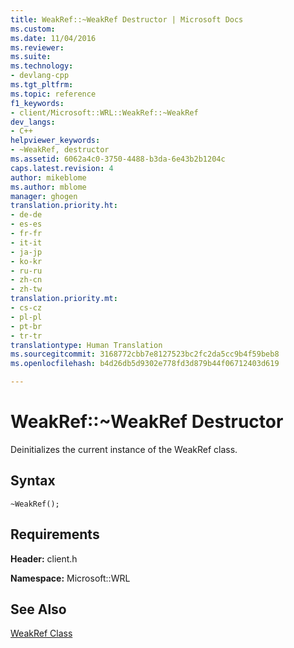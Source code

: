 ```yaml
---
title: WeakRef::~WeakRef Destructor | Microsoft Docs
ms.custom: 
ms.date: 11/04/2016
ms.reviewer: 
ms.suite: 
ms.technology:
- devlang-cpp
ms.tgt_pltfrm: 
ms.topic: reference
f1_keywords:
- client/Microsoft::WRL::WeakRef::~WeakRef
dev_langs:
- C++
helpviewer_keywords:
- ~WeakRef, destructor
ms.assetid: 6062a4c0-3750-4488-b3da-6e43b2b1204c
caps.latest.revision: 4
author: mikeblome
ms.author: mblome
manager: ghogen
translation.priority.ht:
- de-de
- es-es
- fr-fr
- it-it
- ja-jp
- ko-kr
- ru-ru
- zh-cn
- zh-tw
translation.priority.mt:
- cs-cz
- pl-pl
- pt-br
- tr-tr
translationtype: Human Translation
ms.sourcegitcommit: 3168772cbb7e8127523bc2fc2da5cc9b4f59beb8
ms.openlocfilehash: b4d26db5d9302e778fd3d879b44f06712403d619

---
```

# WeakRef::~WeakRef Destructor
Deinitializes the current instance of the WeakRef class.  
  
## Syntax  
  
```  
~WeakRef();  
```  
  
## Requirements  
 **Header:** client.h  
  
 **Namespace:** Microsoft::WRL  
  
## See Also  
 [WeakRef Class](../windows/weakref-class.md)


<!--HONumber=Jan17_HO1-->


